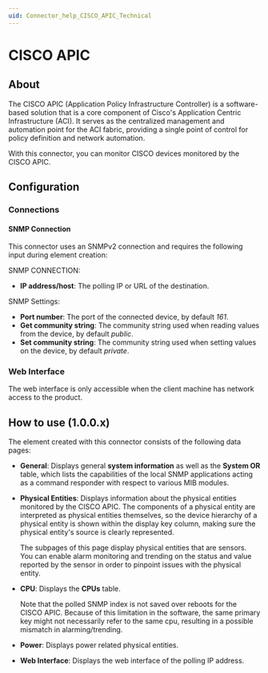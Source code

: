 ```yaml
---
uid: Connector_help_CISCO_APIC_Technical
---
```


# CISCO APIC

## About

The CISCO APIC (Application Policy Infrastructure Controller) is a software-based solution that is a core component of Cisco's Application Centric Infrastructure (ACI). It serves as the centralized management and automation point for the ACI fabric, providing a single point of control for policy definition and network automation.

With this connector, you can monitor CISCO devices monitored by the CISCO APIC.

## Configuration

### Connections

#### SNMP Connection

This connector uses an SNMPv2 connection and requires the following input during element creation:

SNMP CONNECTION:

- **IP address/host**: The polling IP or URL of the destination.

SNMP Settings:

- **Port number**: The port of the connected device, by default *161*.
- **Get community string**: The community string used when reading values from the device, by default *public*.
- **Set community string**: The community string used when setting values on the device, by default *private*.

### Web Interface

The web interface is only accessible when the client machine has network access to the product.

## How to use (1.0.0.x)

The element created with this connector consists of the following data pages:

- **General**: Displays general **system information** as well as the **System OR** table, which lists the capabilities of the local SNMP applications acting as a command responder with respect to various MIB modules.

- **Physical Entities**: Displays information about the physical entities monitored by the CISCO APIC. The components of a physical entity are interpreted as physical entities themselves, so the device hierarchy of a physical entity is shown within the display key column, making sure the physical entity's source is clearly represented.

  The subpages of this page display physical entities that are sensors. You can enable alarm monitoring and trending on the status and value reported by the sensor in order to pinpoint issues with the physical entity.

- **CPU**: Displays the **CPUs** table.

  Note that the polled SNMP index is not saved over reboots for the CISCO APIC. Because of this limitation in the software, the same primary key might not necessarily refer to the same cpu, resulting in a possible mismatch in alarming/trending.

- **Power**: Displays power related physical entities.

- **Web Interface**: Displays the web interface of the polling IP address.
